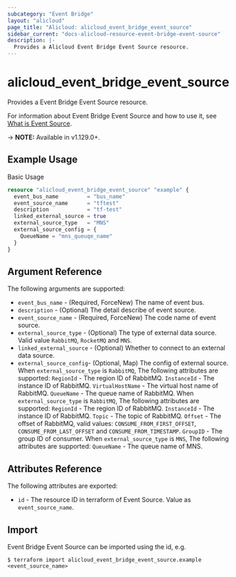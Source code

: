 ```yaml
---
subcategory: "Event Bridge"
layout: "alicloud"
page_title: "Alicloud: alicloud_event_bridge_event_source"
sidebar_current: "docs-alicloud-resource-event-bridge-event-source"
description: |-
  Provides a Alicloud Event Bridge Event Source resource.
---
```


# alicloud\_event\_bridge\_event\_source

Provides a Event Bridge Event Source resource.

For information about Event Bridge Event Source and how to use it, see [What is Event Source](https://help.aliyun.com/).

-> **NOTE:** Available in v1.129.0+.

## Example Usage

Basic Usage

```terraform
resource "alicloud_event_bridge_event_source" "example" {
  event_bus_name         = "bus_name"
  event_source_name      = "tftest"
  description            = "tf-test"
  linked_external_source = true
  external_source_type   = "MNS"
  external_source_config = {
    QueueName = "mns_queuqe_name"
  }
}

```

## Argument Reference

The following arguments are supported:

* `event_bus_name` - (Required, ForceNew) The name of event bus.
* `description` - (Optional) The detail describe of event source.
* `event_source_name` - (Required, ForceNew) The code name of event source.
* `external_source_type` - (Optional) The type of external data source. Valid value `RabbitMQ`, `RocketMQ` and `MNS`.
* `linked_external_source` - (Optional) Whether to connect to an external data source.
* `external_source_config`- (Optional, Map) The config of external source.
    When `external_source_type` is `RabbitMQ`, The following attributes are supported:
        `RegionId` - The region ID of RabbitMQ.
        `InstanceId` - The instance ID of RabbitMQ.
        `VirtualHostName` - The virtual host name of RabbitMQ.
        `QueueName` - The queue name of RabbitMQ.
    When `external_source_type` is `RabbitMQ`, The following attributes are supported:
        `RegionId` - The region ID of RabbitMQ.
        `InstanceId` - The instance ID of RabbitMQ.
        `Topic` - The topic of RabbitMQ.
        `Offset` -  The offset of RabbitMQ, valid values: `CONSUME_FROM_FIRST_OFFSET`, `CONSUME_FROM_LAST_OFFSET` and ` CONSUME_FROM_TIMESTAMP`.
        `GroupID` - The group ID of consumer.
    When `external_source_type` is `MNS`, The following attributes are supported:
        `QueueName` - The queue name of MNS.
        
## Attributes Reference

The following attributes are exported:

* `id` - The resource ID in terraform of Event Source. Value as `event_source_name`.

## Import

Event Bridge Event Source can be imported using the id, e.g.

```
$ terraform import alicloud_event_bridge_event_source.example <event_source_name>
```